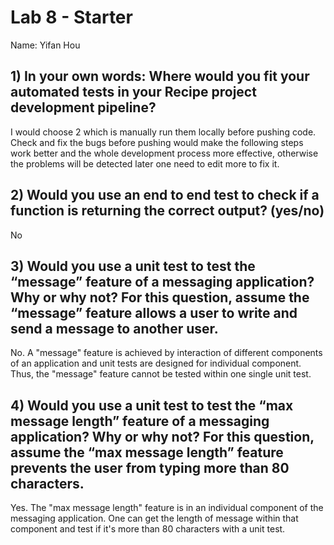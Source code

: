 # Lab 8 - Starter

Name: Yifan Hou

## 1) In your own words: Where would you fit your automated tests in your Recipe project development pipeline?
I would choose 2 which is manually run them locally before pushing code. Check and fix the bugs before pushing would make the following steps work better and the whole development process more effective, otherwise the problems will be detected later one need to edit more to fix it.

## 2) Would you use an end to end test to check if a function is returning the correct output? (yes/no)
No

## 3) Would you use a unit test to test the “message” feature of a messaging application? Why or why not? For this question, assume the “message” feature allows a user to write and send a message to another user.
No. A "message" feature is achieved by interaction of different components of an application and unit tests are designed for individual component. Thus, the "message" feature cannot be tested within one single unit test.

## 4) Would you use a unit test to test the “max message length” feature of a messaging application? Why or why not? For this question, assume the “max message length” feature prevents the user from typing more than 80 characters.
Yes. The "max message length" feature is in an individual component of the messaging application. One can get the length of message within that component and test if it's more than 80 characters with a unit test.
